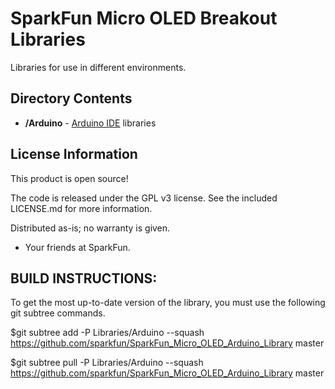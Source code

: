 SparkFun Micro OLED Breakout Libraries
=================================

Libraries for use in different environments.


Directory Contents
-------------------
* **/Arduino** - [Arduino IDE](http://www.arduino.cc/en/Main/Software) libraries


License Information
-------------------

This product is open source!

The code is released under the GPL v3 license. See the included LICENSE.md for more information.

Distributed as-is; no warranty is given.

- Your friends at SparkFun.



BUILD INSTRUCTIONS:
---------------------
To get the most up-to-date version of the library, you must use the following git subtree commands.

$git subtree add -P Libraries/Arduino --squash https://github.com/sparkfun/SparkFun_Micro_OLED_Arduino_Library master

$git subtree pull -P Libraries/Arduino --squash https://github.com/sparkfun/SparkFun_Micro_OLED_Arduino_Library master


